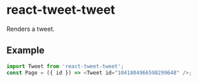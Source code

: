 # react-tweet-tweet

Renders a tweet.

## Example

```js
import Tweet from 'react-tweet-tweet';
const Page = ({ id }) => <Tweet id="1041804966598299648" />;
```

